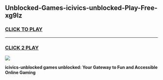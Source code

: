 
## Unblocked-Games-icivics-unblocked-Play-Free-xg9lz
<h3>
<a href="https://premium76.site?title=icivics-unblocked&ref=18A1">CLICK TO PLAY</a></h3>
<hr>

<h3>
<a href="https://premium76.site?title=icivics-unblocked&ref=18A1">CLICK 2 PLAY</a>
  
</h3>

<a href="https://premium76.site?title=icivics-unblocked&ref=18A1"><img src="https://clearcache.store/games.png"></a>


**icivics-unblocked games unblocked: Your Gateway to Fun and Accessible Online Gaming**
